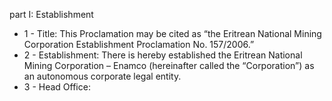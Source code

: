 part I: Establishment

<ul>
			<li>1 - Title: This Proclamation may be cited as “the Eritrean National Mining Corporation Establishment Proclamation No. 157&#x2F;2006.”<ul>
			</ul></li>			<li>2 - Establishment: There is hereby established the Eritrean National Mining Corporation – Enamco (hereinafter called the “Corporation”) as an autonomous corporate legal entity.<ul>
			</ul></li>			<li>3 - Head Office: <ul>
			</ul></li></ul>